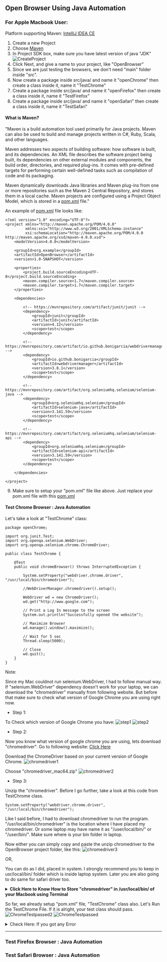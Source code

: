 <h2> Open Browser Using Java Automation </h2>

<h3><b>For Apple Macbook User:</b></h3>

Platform supporting Maven: [IntelliJ IDEA CE](https://www.jetbrains.com/idea/download/download-thanks.html?platform=mac&code=IIC)

1. Create a new Project
2. Choose [Maven](https://en.wikipedia.org/wiki/Apache_Maven#:~:text=Maven%20is%20a%20build%20automation,%2C%20Scala%2C%20and%20other%20languages.&text=Maven%20is%20built%20using%20a,application%20controllable%20through%20standard%20input.)
3. In Project SDK box, make sure you have latest version of java "JDK"
![CreateProject](OpenBrowser/Image/_1CreateProject.png)
4. Click Next, and give a name to your project, like "OpenBrowser"
5. Since we are just testing the browsers, we don't need "main" folder inside "src". 
6. Now create a package inside src/java/ and name it "openChrome" then create a class inside it, name it "TestChrome"
7. Create a package inside src/java/ and name it "openFirefox" then create a class inside it, name it "TestFirefox"
8. Create a package inside src/java/ and name it "openSafari" then create a class inside it, name it "TestSafari"


<h4> What is Maven? </h4>

"Maven is a build automation tool used primarily for Java projects. Maven can also be used to build and manage projects written in C#, Ruby, Scala, and other languages.

Maven addresses two aspects of building software: how software is built, and its dependencies. An XML file describes the software project being built, its dependencies on other external modules and components, the build order, directories, and required plug-ins. It comes with pre-defined targets for performing certain well-defined tasks such as compilation of code and its packaging. 

Maven dynamically downloads Java libraries and Maven plug-ins from one or more repositories such as the Maven 2 Central Repository, and stores them in a local cache. Maven projects are configured using a Project Object Model, which is stored in a [pom.xml](https://github.com/kk289/Java-Automation-OpenBrowser/blob/master/OpenBrowser/pom.xml) file."

An example of [pom.xml](https://github.com/kk289/Java-Automation-OpenBrowser/blob/master/OpenBrowser/pom.xml) file looks like: 

```
<?xml version="1.0" encoding="UTF-8"?>
<project xmlns="http://maven.apache.org/POM/4.0.0"
         xmlns:xsi="http://www.w3.org/2001/XMLSchema-instance"
         xsi:schemaLocation="http://maven.apache.org/POM/4.0.0 http://maven.apache.org/xsd/maven-4.0.0.xsd">
    <modelVersion>4.0.0</modelVersion>

    <groupId>org.example</groupId>
    <artifactId>OpenBrowser</artifactId>
    <version>1.0-SNAPSHOT</version>

    <properties>
        <project.build.sourceEncoding>UTF-8</project.build.sourceEncoding>
        <maven.compiler.source>1.7</maven.compiler.source>
        <maven.compiler.target>1.7</maven.compiler.target>
    </properties>

    <dependencies>

        <!-- https://mvnrepository.com/artifact/junit/junit -->
        <dependency>
            <groupId>junit</groupId>
            <artifactId>junit</artifactId>
            <version>4.12</version>
            <scope>test</scope>
        </dependency>

        <!-- https://mvnrepository.com/artifact/io.github.bonigarcia/webdrivermanager -->
        <dependency>
            <groupId>io.github.bonigarcia</groupId>
            <artifactId>webdrivermanager</artifactId>
            <version>3.8.1</version>
            <scope>test</scope>
        </dependency>

        <!-- https://mvnrepository.com/artifact/org.seleniumhq.selenium/selenium-java -->
        <dependency>
            <groupId>org.seleniumhq.selenium</groupId>
            <artifactId>selenium-java</artifactId>
            <version>3.141.59</version>
            <scope>test</scope>
        </dependency>

        <!-- https://mvnrepository.com/artifact/org.seleniumhq.selenium/selenium-api -->
        <dependency>
            <groupId>org.seleniumhq.selenium</groupId>
            <artifactId>selenium-api</artifactId>
            <version>3.141.59</version>
            <scope>test</scope>
        </dependency>

    </dependencies>

</project>
```

9. Make sure to setup your "pom.xml" file like above. Just replace your pom.xml file with this [pom.xml](https://github.com/kk289/Java-Automation-OpenBrowser/blob/master/OpenBrowser/pom.xml)

<h4>Test Chrome Browser : Java Automation</h4>

Let's take a look at "TestChrome" class:

```
package openChrome;

import org.junit.Test;
import org.openqa.selenium.WebDriver;
import org.openqa.selenium.chrome.ChromeDriver;

public class TestChrome {

    @Test
    public void chromeBrowser() throws InterruptedException {

        System.setProperty("webdriver.chrome.driver", "/usr/local/bin/chromedriver");

        //WebDriverManager.chromedriver().setup();

        WebDriver wd = new ChromeDriver();
        wd.get("http://www.google.com");

        // Print a Log In message to the screen
        System.out.println("Successfully opened the website");

        // Maximize Browser
        wd.manage().window().maximize();

        // Wait for 5 sec
        Thread.sleep(5000);

        // Close
        wd.quit();
    }
}
```

Note: 

Since my Mac couldnot run selenium.WebDriver, I had to follow manual way. If "selenium.WebDriver" dependency doesn't work for your laptop, we can download the "chromedriver" manually from following website. But before that make sure to check what version of Google Chrome you are using right now. 

- Step 1:

To Check which version of Google Chrome you have: 
![step1](OpenBrowser/Image/googleversion1.png)
![step2](OpenBrowser/Image/googleversion2.png)

- Step 2:

Now you know what version of google chrome you are using, lets download "chromedriver". Go to following website: [Click Here](https://chromedriver.chromium.org/downloads)

Download the ChromeDriver based on your current version of Google Chrome.
![chromedriver1](OpenBrowser/Image/chromedriver1.png)

Choose "chromedriver_mac64.zip"
![chromedriver2](OpenBrowser/Image/chromedriver2.png)

- Step 3: 

Unzip the "chromedriver". Before I go further, take a look at this code from TestChrome class. 

```
System.setProperty("webdriver.chrome.driver", "/usr/local/bin/chromedriver");
```

Like I said before, I had to download chromedriver to run the program. "/usr/local/bin/chromedriver" is the location where I have placed my chromedriver. Or some laptop may have name it as "/user/local/bin/" or "/user/bin/". Make sure where is your bin folder in laptop.

Now either you can simply copy and paste the unzip chromedriver to the OpenBrowser project folder, like this: 
![chromedriver3](OpenBrowser/Image/chromedriver3.png)

OR,

You can do as I did, placed in system. I strongly recommend you to keep in usr/local/bin/ folder which is inside laptop system. Later you are also going to do same for safari driver too.

<details>
	<summary><b> Click Here to Know How to Store "chromedriver" in /usr/local/bin/ of your Macbook using Terminal</b></summary>

1. Open Terminal
![Terminal](OpenBrowser/Image/Terminal.png)

2. To Check where you are. Type: ls. It shows all files in current directory.
![Terminal](OpenBrowser/Image/Terminal2.png)

3. Find the folder where you have stored the "chromedriver" file. Since I have saved in Downloads folder, I will go there. To go to Downloads folder,
Type: cd Downloads and after that type: ls
![Terminal3](OpenBrowser/Image/Terminal3.png)

Now you are inside Downloads folder. You can see "chromedriver" file there. 

4. Type: mv chromedriver /usr/local/bin  and then type: ls
![Terminal4](OpenBrowser/Image/Termainal4.png)

Now there is no "chromedriver" file. It is already moved to /usr/local/bin/.

5. Type: cd /usr/local/bin and then type: ls
![Terminal5](OpenBrowser/Image/Terminal5.png)

Now we are inside /usr/local/bin directory. If you have good eyesight, you can find "chromedriver" file there which is now stored in user system.

That's it. You successful moved "chromedriver" file to /usr/local/bin. 

If you have followed the above step, you can use my entire TestChrome class. No need to change anything. 

</details>

So far, we already setup "pom.xml" file, "TestChrome" class also. Let's Run the TestChrome File. If it is alright, your test class should pass. 
![ChromeTestpassed2](OpenBrowser/Image/ChromeTestpassed2.png)
![ChromeTestpassed](OpenBrowser/Image/ChromeTestpassed.png)

<details>
	<summary>Check Here: If you got any Error</summary>

Apple computers are so strict on running any third-party softwares or file. Here we are using chromedriver file which we downloaded from website. While running TestChrome class, you might have got this error: 
![Chromeerror1](OpenBrowser/Image/ChromeError1.png)

To solve this issue, 

1. First, Go to System Preferences. 
![Chromeerror2](OpenBrowser/Image/ChromeError2.png)

2. Click on "Security & Privacy"
![Chromeerror3](OpenBrowser/Image/ChromeError3.png)

3. Click on "Allow Anyway"
![Chromeerror4](OpenBrowser/Image/ChromeError4.png)

This is how we can able to use "chromedriver" file. Go back to the project and before running the TestChrome class, let's refresh our project by clicking the "Maven" which is on upper right side of our IntelliJ window. 
![Chromeerror5](OpenBrowser/Image/ChromeError5.png)

Now you can see refresh button like recycle type symbol there, click that, and your project is now refreshed.
![Chromeerror6](OpenBrowser/Image/ChromeError6.png)


You can run the TestChrome class. (Click "okay" if any window pop-up) And your test class should be passed now. 
![ChromeTestpassed2](OpenBrowser/Image/ChromeTestpassed2.png)
![ChromeTestpassed](OpenBrowser/Image/ChromeTestpassed.png)

</details>


---


<h3>Test Firefox Browser : Java Automation</h3>


<h3>Test Safari Browser : Java Automation</h3>